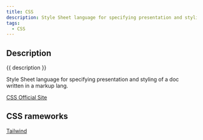 ```yaml
---
title: CSS
description: Style Sheet language for specifying presentation and styling of a doc written in a markup lang.
tags: 
  - CSS
---
```


## Description

{{ description }}

Style Sheet language for specifying presentation and styling of a doc written in a markup lang.

[CSS Official Site](https://www.w3.org/Style/CSS/Overview.en.html)

## CSS rameworks

[Tailwind](https://tailwindcss.com)